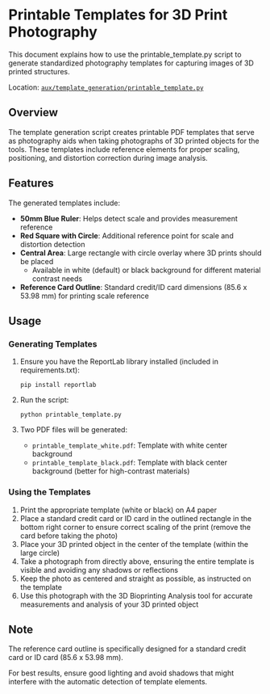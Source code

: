 # Printable Templates for 3D Print Photography

This document explains how to use the printable_template.py script to generate standardized photography templates for capturing images of 3D printed structures.

Location: [`aux/template_generation/printable_template.py`](../aux/template_generation/printable_template.py)

## Overview

The template generation script creates printable PDF templates that serve as photography aids when taking photographs of 3D printed objects for the tools. These templates include reference elements for proper scaling, positioning, and distortion correction during image analysis.

## Features

The generated templates include:
- **50mm Blue Ruler**: Helps detect scale and provides measurement reference
- **Red Square with Circle**: Additional reference point for scale and distortion detection
- **Central Area**: Large rectangle with circle overlay where 3D prints should be placed
  - Available in white (default) or black background for different material contrast needs
- **Reference Card Outline**: Standard credit/ID card dimensions (85.6 x 53.98 mm) for printing scale reference

## Usage

### Generating Templates

1. Ensure you have the ReportLab library installed (included in requirements.txt): 
   ```
   pip install reportlab
   ```

2. Run the script:
   ```
   python printable_template.py
   ```

3. Two PDF files will be generated:
   - `printable_template_white.pdf`: Template with white center background
   - `printable_template_black.pdf`: Template with black center background (better for high-contrast materials)

### Using the Templates

1. Print the appropriate template (white or black) on A4 paper
2. Place a standard credit card or ID card in the outlined rectangle in the bottom right corner to ensure correct scaling of the print (remove the card before taking the photo)
3. Place your 3D printed object in the center of the template (within the large circle)
4. Take a photograph from directly above, ensuring the entire template is visible and avoiding any shadows or reflections
5. Keep the photo as centered and straight as possible, as instructed on the template
6. Use this photograph with the 3D Bioprinting Analysis tool for accurate measurements and analysis of your 3D printed object

## Note

The reference card outline is specifically designed for a standard credit card or ID card (85.6 x 53.98 mm). 

For best results, ensure good lighting and avoid shadows that might interfere with the automatic detection of template elements.